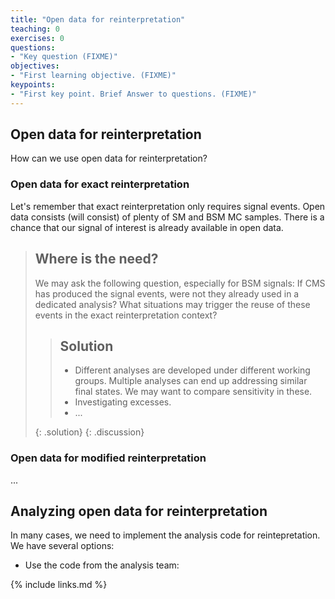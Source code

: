 ```yaml
---
title: "Open data for reinterpretation"
teaching: 0
exercises: 0
questions:
- "Key question (FIXME)"
objectives:
- "First learning objective. (FIXME)"
keypoints:
- "First key point. Brief Answer to questions. (FIXME)"
---
```


## Open data for reinterpretation

How can we use open data for reinterpretation? 

### Open data for exact reinterpretation

Let's remember that exact reinterpretation only requires signal events.  Open data consists (will consist) of plenty of SM and BSM MC samples.  There is a chance that our signal of interest is already available in open data.

> ## Where is the need?
>
> We may ask the following question, especially for BSM signals: If CMS has produced the signal events, were not they already used in a dedicated analysis? What situations may trigger the reuse of these events in the exact reinterpretation context?
> 
> > ## Solution
> >
> > * Different analyses are developed under different working groups.  Multiple analyses can end up addressing similar final states.  We may want to compare sensitivity in these.
> > * Investigating excesses.
> > * ...
> >
> {: .solution}
{: .discussion}

### Open data for modified reinterpretation

...

## Analyzing open data for reinterpretation

In many cases, we need to implement the analysis code for reintepretation.  We have several options:

* Use the code from the analysis team: 

{% include links.md %}




